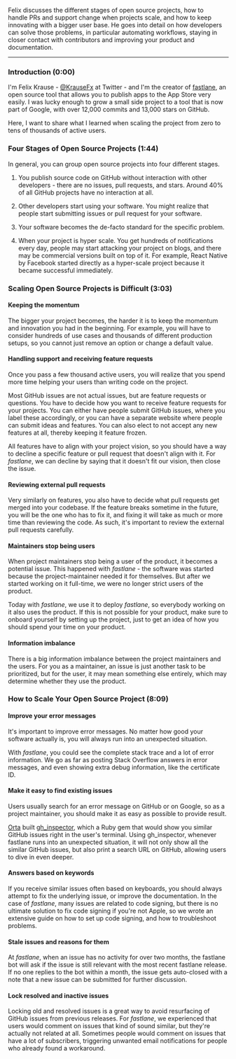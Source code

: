 Felix discusses the different stages of open source projects, how to handle PRs and support change when projects scale, and how to keep innovating with a bigger user base. He goes into detail on how developers can solve those problems, in particular automating workflows, staying in closer contact with contributors and improving your product and documentation.

* * *

### Introduction (0:00)

I'm Felix Krause - [@KrauseFx](https://twitter.com/KrauseFx) at Twitter - and I'm the creator of [fastlane](https://fastlane.tools), an open source tool that allows you to publish apps to the App Store very easily. I was lucky enough to grow a small side project to a tool that is now part of Google, with over 12,000 commits and 13,000 stars on GitHub.

Here, I want to share what I learned when scaling the project from zero to tens of thousands of active users.

### Four Stages of Open Source Projects (1:44)

In general, you can group open source projects into four different stages. 

1. You publish source code on GitHub without interaction with other developers - there are no issues, pull requests, and stars. Around 40% of all GitHub projects have no interaction at all.

2. Other developers start using your software. You might realize that people start submitting issues or pull request for your software.

3. Your software becomes the de-facto standard for the specific problem.

4. When your project is hyper scale. You get hundreds of notifications every day, people may start attacking your project on blogs, and there may be commercial versions built on top of it. For example, React Native by Facebook started directly as a hyper-scale project because it became successful immediately.

### Scaling Open Source Projects is Difficult (3:03)

#### Keeping the momentum

The bigger your project becomes, the harder it is to keep the momentum and innovation you had in the beginning. For example, you will have to consider hundreds of use cases and thousands of different production setups, so you cannot just remove an option or change a default value.

#### Handling support and receiving feature requests

Once you pass a few thousand active users, you will realize that you spend more time helping your users than writing code on the project.

Most GitHub issues are not actual issues, but are feature requests or questions. You have to decide how you want to receive feature requests for your projects. You can either have people submit GitHub issues, where you label these accordingly, or you can have a separate website where people can submit ideas and features. You can also elect to not accept any new features at all, thereby keeping it feature frozen.

All features have to align with your project vision, so you should have a way to decline a specific feature or pull request that doesn't align with it. For *fastlane*, we can decline by saying that it doesn't fit our vision, then close the issue.

#### Reviewing external pull requests

Very similarly on features, you also have to decide what pull requests get merged into your codebase. If the feature breaks sometime in the future, you will be the one who has to fix it, and fixing it will take as much or more time than reviewing the code. As such, it's important to review the external pull requests carefully.

#### Maintainers stop being users

When project maintainers stop being a user of the product, it becomes a potential issue. This happened with *fastlane* - the software was started because the project-maintainer needed it for themselves. But after we started working on it full-time, we were no longer strict users of the product.

Today with *fastlane*, we use it to deploy *fastlane*, so everybody working on it also uses the product. If this is not possible for your product, make sure to onboard yourself by setting up the project, just to get an idea of how you should spend your time on your product.

#### Information imbalance

There is a big information imbalance between the project maintainers and the users. For you as a maintainer, an issue is just another task to be prioritized, but for the user, it may mean something else entirely, which may determine whether they use the product.


### How to Scale Your Open Source Project (8:09)

#### Improve your error messages

It's important to improve error messages. No matter how good your software actually is, you will always run into an unexpected situation.

With *fastlane*, you could see the complete stack trace and a lot of error information. We go as far as posting Stack Overflow answers in error messages, and even showing extra debug information, like the certificate ID.

#### Make it easy to find existing issues

Users usually search for an error message on GitHub or on Google, so as a project maintainer, you should make it as easy as possible to provide result.

[Orta](https://twitter.com/orta) built [gh_inspector](https://github.com/orta/gh_inspector), which a Ruby gem that would show you similar GitHub issues right in the user's terminal. Using gh_inspector, whenever fastlane runs into an unexpected situation, it will not only show all the similar GitHub issues, but also print a search URL on GitHub, allowing users to dive in even deeper.

#### Answers based on keywords

If you receive similar issues often based on keyboards, you should always attempt to fix the underlying issue, or improve the documentation. In the case of *fastlane*, many issues are related to code signing, but there is no ultimate solution to fix code signing if you're not Apple, so we wrote an extensive guide on how to set up code signing, and how to troubleshoot problems.

#### Stale issues and reasons for them

At *fastlane*, when an issue has no activity for over two months, the fastlane bot will ask if the issue is still relevant with the most recent fastlane release. If no one replies to the bot within a month, the issue gets auto-closed with a note that a new issue can be submitted for further discussion.

#### Lock resolved and inactive issues

Locking old and resolved issues is a great way to avoid resurfacing of GitHub issues from previous releases. For *fastlane*, we experienced that users would comment on issues that kind of sound similar, but they're actually not related at all. Sometimes people would comment on issues that have a lot of subscribers, triggering unwanted email notifications for people who already found a workaround.